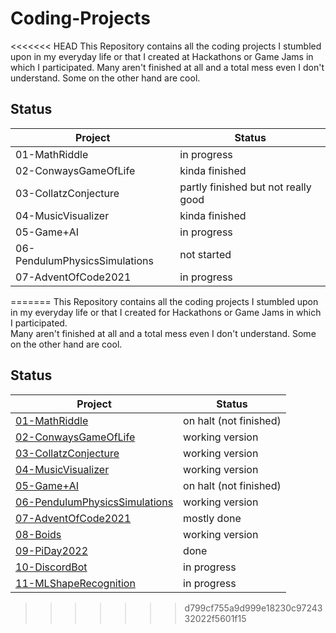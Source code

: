 # Coding-Projects
<<<<<<< HEAD
This Repository contains all the coding projects I stumbled upon in my everyday life or that I created at Hackathons or Game Jams in which I participated.
Many aren't finished at all and a total mess even I don't understand. Some on the other hand are cool.

## Status
| Project                       | Status                              |
| ----------------------------- | ----------------------------------- |
| 01-MathRiddle                 | in progress                         |
| 02-ConwaysGameOfLife          | kinda finished                      |
| 03-CollatzConjecture          | partly finished but not really good |
| 04-MusicVisualizer            | kinda finished                      |
| 05-Game+AI                    | in progress                         |
| 06-PendulumPhysicsSimulations | not started                         |
| 07-AdventOfCode2021           | in progress                         |
=======
This Repository contains all the coding projects I stumbled upon in my everyday life or that I created for Hackathons or Game Jams in which I participated.  
Many aren't finished at all and a total mess even I don't understand. Some on the other hand are cool.

## Status
| Project                                                         | Status                 |
| --------------------------------------------------------------- | ---------------------- |
| [01-MathRiddle](01-MathRiddle/)                                 | on halt (not finished) |
| [02-ConwaysGameOfLife](02-ConwaysGameOfLife/)                   | working version        |
| [03-CollatzConjecture](03-CollatzConjecture/)                   | working version        |
| [04-MusicVisualizer](04-MusicVisualizer/)                       | working version        |
| [05-Game+AI](05-Game+AI/)                                       | on halt (not finished) |
| [06-PendulumPhysicsSimulations](06-PendulumPhysicsSimulations/) | working version        |
| [07-AdventOfCode2021](07-AdventOfCode2021/)                     | mostly done            |
| [08-Boids](08-Boids/)                                           | working version        |
| [09-PiDay2022](09-PiDay2022/)                                  | done                   |
| [10-DiscordBot](10-DiscordBot/)                                 | in progress            |
| [11-MLShapeRecognition](11-MLShapeRecognition/)                 | in progress            |

>>>>>>> d799cf755a9d999e18230c9724332022f5601f15
